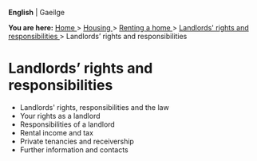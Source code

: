 **English** |  Gaeilge 

**You are here:** [ Home ](/en/) > [ Housing ](/en/housing/) > [ Renting a
home ](/en/housing/renting-a-home/) > [ Landlords' rights and responsibilities
](/en/housing/renting-a-home/landlords-rights-and-responsibilities/) >
Landlords’ rights and responsibilities

#  Landlords’ rights and responsibilities

  * Landlords' rights, responsibilities and the law 
  * Your rights as a landlord 
  * Responsibilities of a landlord 
  * Rental income and tax 
  * Private tenancies and receivership 
  * Further information and contacts 
